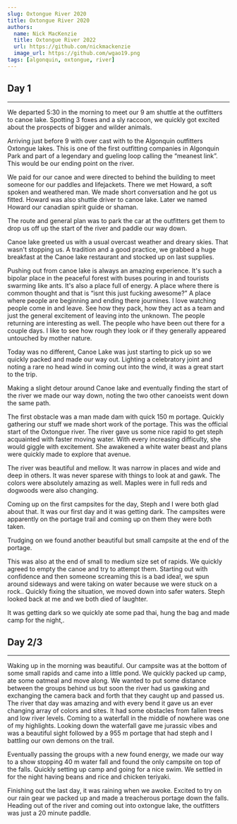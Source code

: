 ```yaml
---
slug: Oxtongue River 2020
title: Oxtongue River 2020
authors:
  name: Nick MacKenzie
  title: Oxtongue River 2022
  url: https://github.com/nickmackenzie
  image_url: https://github.com/wgao19.png
tags: [algonquin, oxtongue, river]
---
```


## Day 1
---

We departed 5:30 in the morning to meet our 9 am shuttle at the outfitters to canoe lake. Spotting 3 foxes and a sly raccoon, we quickly got excited about the prospects of bigger and wilder animals. 

Arriving just before 9 with over cast with to the Algonquin outfitters Oxtongue lakes. This is one of the first outfitting companies in Algonquin Park and part of a legendary and gueling loop calling the “meanest link”. This would be our ending point on the river.

We paid for our canoe and were directed to behind the building to meet someone for our paddles and lifejackets. There we met Howard, a soft spoken and weathered man. We made short conversation and he got us fitted. Howard was also shuttle driver to canoe lake. Later we named Howard our canadian spirit guide or shaman. 

The route and general plan was to park the car at the outfitters get them to drop us off up the start of the river and paddle our way down.


Canoe lake greeted us with a usual overcast weather and dreary skies. That wasn't stopping us. A tradition and a good practice, we grabbed a huge breakfast at the Canoe lake restaurant and stocked up on last supplies. 

Pushing out from canoe lake is always an amazing experience.  It's such a bipolar place in the peaceful forest with buses pouring in and tourists swarming like ants. It's also a place full of energy. A place where there is common thought and that is “isnt this just fucking awesome?” A place where people are beginning and ending there journines. I love watching people come in and leave. See how they pack, how they act as a team and just the general excitement of leaving into the unknown. The people returning are interesting as well. The people who have been out there for a couple days. I like to see how rough they look or if they generally appeared untouched by mother nature. 

Today was no different, Canoe Lake was just starting to pick up so we quickly packed and made our way out. Lighting a celebratory joint and noting a rare no head wind in coming out into the wind, it was a great start to the trip. 


Making a slight detour around Canoe lake and eventually finding the start of the river we made our way down, noting the two other canoeists went down the same path.

The first obstacle was a man made dam with quick 150 m portage. Quickly gathering our stuff we made short work of the portage. This was the official start of the Oxtongue river. The river gave us some nice rapid to get steph acquainted with faster moving water. With every increasing difficulty, she would giggle with excitement. She awakened a white water beast and plans were quickly made to explore that avenue. 


The river was beautiful and mellow. It was narrow in places and wide and deep in others. It was never sparese with things to look at and gawk. The colors were absolutely amazing as well. Maples were in full reds and dogwoods were also changing. 

Coming up on the first campsites for the day, Steph and I were both glad about that. It was our first day and it was getting dark. The campsites were apparently on the portage trail and coming up on them they were both taken.

Trudging on we found another beautiful but small campsite at the end of the portage. 

This was also at the end of small to medium size set of rapids. We quickly agreed to empty the canoe and try to attempt them. Starting out with confidence and then someone screaming this is a bad idea!, we spun around sideways and were taking on water because we were stuck on a rock.. Quickly fixing the situation, we moved down into safer waters. Steph looked back at me and we both died of laughter.

It was getting dark so we quickly ate some pad thai, hung the bag and made camp for the night,.




## Day 2/3
---

Waking up in the morning was beautiful. Our campsite was at the bottom of some small rapids and came into a little pond. We quickly packed up camp, ate some oatmeal and move along. We wanted to put some distance between the groups behind us but soon the river had us gawking and exchanging the camera back and forth that they caught up and passed us. The river that day was amazing and with every bend it gave us an ever changing array of colors and sites. It had some obstacles from fallen trees and low river levels. Coming to a waterfall in the middle of nowhere was one of my highlights. Looking down the waterfall gave me jurassic vibes and was a beautiful sight followed by a 955 m portage that had steph and I battling our own demons on the trail. 

Eventually passing the groups with a new found energy, we made our way to a show stopping 40 m water fall and found the only campsite on top of the falls. Quickly setting up camp and going for a nice swim. We settled in for the night having beans and rice and chicken teriyaki. 

Finishing out the last day, it was raining when we awoke. Excited to try on our rain gear we packed up and made a treacherous portage down the falls. Heading out of the river and coming out into oxtongue lake, the outfitters was just a 20 minute paddle. 

